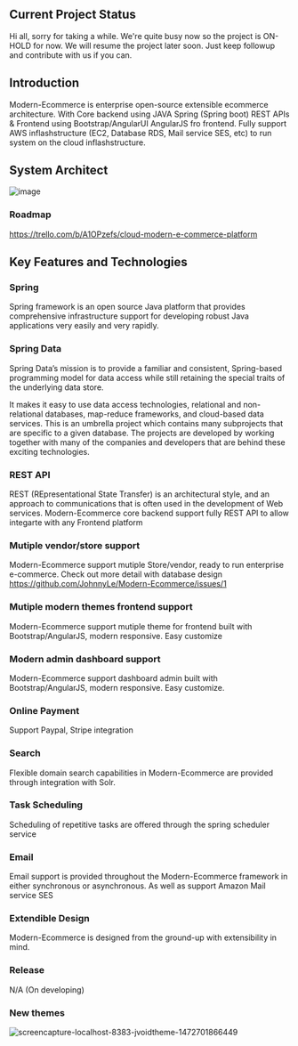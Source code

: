 ## Current Project Status
Hi all, sorry for taking a while. We're quite busy now so the project is ON-HOLD for now. We will resume the project later soon.
Just keep followup and contribute with us if you can.

## Introduction 

Modern-Ecommerce is enterprise open-source extensible ecommerce architecture. With Core backend using JAVA Spring (Spring boot) REST APIs & Frontend using Bootstrap/AngularUI AngularJS fro frontend. Fully support AWS inflashstructure (EC2, Database RDS, Mail service SES, etc) to run system on the cloud inflashstructure.

## System Architect
![image](https://cloud.githubusercontent.com/assets/1794584/19210154/073a9c9e-8d45-11e6-9da5-6db3170b3833.png)

### Roadmap
https://trello.com/b/A1OPzefs/cloud-modern-e-commerce-platform

## Key Features and Technologies  

### Spring 
Spring framework is an open source Java platform that provides comprehensive infrastructure support for developing robust Java applications very easily and very rapidly.

### Spring Data
Spring Data’s mission is to provide a familiar and consistent, Spring-based programming model for data access while still retaining the special traits of the underlying data store. 

It makes it easy to use data access technologies, relational and non-relational databases, map-reduce frameworks, and cloud-based data services. This is an umbrella project which contains many subprojects that are specific to a given database. The projects are developed by working together with many of the companies and developers that are behind these exciting technologies.

### REST API
REST (REpresentational State Transfer) is an architectural style, and an approach to communications that is often used in the development of Web services. Modern-Ecommerce core backend support fully REST API to allow integarte with any Frontend platform

### Mutiple vendor/store support
Modern-Ecommerce support mutiple Store/vendor, ready to run enterprise e-commerce. Check out more detail with database design https://github.com/JohnnyLe/Modern-Ecommerce/issues/1

### Mutiple modern themes frontend support
Modern-Ecommerce support mutiple theme for frontend built with Bootstrap/AngularJS, modern responsive. Easy customize

### Modern admin dashboard support
Modern-Ecommerce support dashboard admin built with Bootstrap/AngularJS, modern responsive. Easy customize.

### Online Payment
Support Paypal, Stripe integration


### Search
Flexible domain search capabilities in Modern-Ecommerce are provided through integration
with Solr.

### Task Scheduling
Scheduling of repetitive tasks are offered through the spring scheduler service

### Email
Email support is provided throughout the Modern-Ecommerce framework in either synchronous 
or asynchronous. As well as support Amazon Mail service SES

### Extendible Design
Modern-Ecommerce is designed from the ground-up with extensibility in mind. 

### Release
N/A (On developing)

### New themes
![screencapture-localhost-8383-jvoidtheme-1472701866449](https://cloud.githubusercontent.com/assets/1794584/18154950/2c02b126-7033-11e6-9158-cd0daca7b0aa.png)
